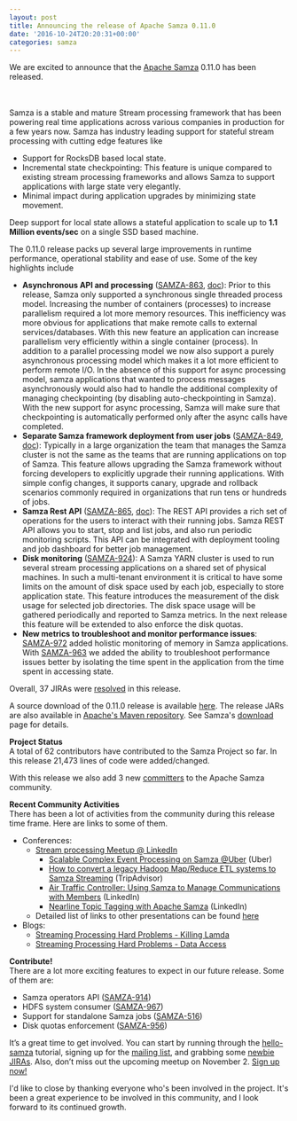 ```yaml
---
layout: post
title: Announcing the release of Apache Samza 0.11.0
date: '2016-10-24T20:20:31+00:00'
categories: samza
---
```

<p>We are excited to announce that the <a href="http://samza.apache.org/">Apache Samza</a> 0.11.0 has been released.

<br /><br />
Samza is a stable and mature Stream processing framework that has been powering real time applications across various companies in production for a few years now.  Samza has industry leading support for stateful stream processing with cutting edge features like
<ul>
  <li>Support for RocksDB based local state. </li>
  <li>Incremental state checkpointing: This feature is unique compared to existing stream processing frameworks and allows Samza to support applications with large state very elegantly. </li>
  <li>Minimal impact during application upgrades by minimizing state movement. </li>
</ul>
Deep support for local state allows a stateful application to scale up to <b>1.1 Million events/sec</b> on a single SSD based machine.
</p>

<p>
The 0.11.0 release packs up several large improvements in runtime performance, operational stability and ease of use.  Some of the key highlights include
<ul>
  <li><b>Asynchronous API and processing</b> (<a href="https://issues.apache.org/jira/browse/SAMZA-863">SAMZA-863</a>, <a href="http://samza.apache.org/learn/tutorials/0.11/samza-async-user-guide.html">doc</a>): Prior to this release, Samza only supported a synchronous single threaded process model. Increasing the number of containers (processes) to increase parallelism required a lot more memory resources. This inefficiency was more obvious for applications that make remote calls to external services/databases. With this new feature an application can increase parallelism very efficiently within a single container (process). In addition to a parallel processing model we now also support a purely asynchronous processing model which makes it a lot more efficient to perform remote I/O. In the absence of this support for async processing model, samza applications that wanted to process messages asynchronously would also had to handle the additional complexity of managing checkpointing (by disabling auto-checkpointing in Samza). With the new support for async processing, Samza will make sure that checkpointing is automatically performed only after the async calls have completed. </li>
  <li><b>Separate Samza framework deployment from user jobs</b> (<a href="https://issues.apache.org/jira/browse/SAMZA-849">SAMZA-849</a>, <a href="http://samza.apache.org/learn/documentation/0.11/jobs/split-deployment.html">doc</a>): Typically in a large organization the team that manages the Samza cluster is not the same as the teams that are running applications on top of Samza. This feature allows upgrading the Samza framework without forcing developers to explicitly upgrade their running applications. With simple config changes, it supports canary, upgrade and rollback scenarios commonly required in organizations that run tens or hundreds of jobs. </li>
  <li><b>Samza Rest API</b> (<a href="https://issues.apache.org/jira/browse/SAMZA-865">SAMZA-865</a>, <a href="http://samza.apache.org/learn/tutorials/0.11/samza-rest-getting-started.html">doc</a>): The REST API provides a rich set of operations for the users to interact with their running jobs. Samza REST API allows you to start, stop and list jobs, and also run periodic monitoring scripts. This API can be integrated with deployment tooling and job dashboard for better job management. </li>
  <li><b>Disk monitoring</b> (<a href="https://issues.apache.org/jira/browse/SAMZA-924">SAMZA-924</a>): A Samza YARN cluster is used to run several stream processing applications on a shared set of physical machines.  In such a multi-tenant environment it is critical to have some limits on the amount of disk space used by each job, especially to store application state. This feature introduces the measurement of the disk usage for selected job directories. The disk space usage will be gathered periodically and reported to Samza metrics.  In the next release this feature will be extended to also enforce the disk quotas. </li>
  <li><b>New metrics to troubleshoot and monitor performance issues</b>: <a href="https://issues.apache.org/jira/browse/SAMZA-972">SAMZA-972</a> added holistic monitoring of memory in Samza applications. With <a href="https://issues.apache.org/jira/browse/SAMZA-963">SAMZA-963</a> we added the ability to troubleshoot performance issues better by isolating the time spent in the application from the time spent in accessing state. </li>
</ul>

Overall, 37 JIRAs were <a href="https://issues.apache.org/jira/browse/SAMZA-1010?jql=project%20%3D%20SAMZA%20AND%20status%20%3D%20Resolved%20AND%20fixVersion%20in%20(0.11%2C%200.11.0)">resolved</a> in this release. </p>

<p>A source download of the 0.11.0 release is available <a href="http://www.apache.org/dyn/closer.cgi/samza/0.11.0">here</a>. The release JARs are also available in <a href="https://repository.apache.org/content/groups/public/org/apache/samza/">Apache's Maven repository</a>. See Samza's <a href="http://samza.apache.org/startup/download/">download</a> page for details.</p>

<p><b>Project Status</b>
<br />
A total of 62 contributors have contributed to the Samza Project so far.  In this release 21,473 lines of code were added/changed.</p>

<p>With this release we also add 3 new <a href="http://samza.apache.org/community/committers.html">committers</a> to the Apache Samza community. </p>

<p><b>Recent Community Activities</b>
<br/>
There has been a lot of activities from the community during this release time frame. Here are links to some of them.
<ul>
  <li>Conferences:
    <ul>
      <li><a href="http://www.meetup.com/Stream-Processing-Meetup-LinkedIn/">Stream processing Meetup @ LinkedIn</a>
        <ul>
          <li><a href="https://www.youtube.com/watch?v=i4QxJIHrfOY&list=PLZDyxA22zzGx34wdHESUux2_V1qfkQ8zx&index=6">Scalable Complex Event Processing on Samza @Uber</a> (Uber)</li>
          <li><a href="https://www.youtube.com/watch?v=KQ5OnL2hMBY&list=PLZDyxA22zzGx34wdHESUux2_V1qfkQ8zx&index=3">How to convert a legacy Hadoop Map/Reduce ETL systems to Samza Streaming</a> (TripAdvisor)</li>
          <li><a href="https://www.youtube.com/watch?v=hoy245UJBGM&list=PLZDyxA22zzGx34wdHESUux2_V1qfkQ8zx&index=4">Air Traffic Controller: Using Samza to Manage Communications with Members</a> (LinkedIn)</li>
          <li><a href="https://www.youtube.com/watch?v=bnOSqCBUdpU&list=PLZDyxA22zzGx34wdHESUux2_V1qfkQ8zx&index=2">Nearline Topic Tagging with Apache Samza</a> (LinkedIn)</li>
        </ul>
     </li>
      <li>Detailed list of links to other presentations can be found <a href="https://cwiki.apache.org/confluence/pages/viewpage.action?pageId=51812876#Papers&Talks-Talks">here</a>
    </ul>
  </li>
  <li>Blogs:
    <ul>
      <li><a href="https://engineering.linkedin.com/blog/2016/06/stream-processing-hard-problems-part-1-killing-lambda">Streaming Processing Hard Problems - Killing Lamda</a></li>
      <li><a href="https://engineering.linkedin.com/blog/2016/08/stream-processing-hard-problems-part-ii--data-access">Streaming Processing Hard Problems - Data Access</a></li>
    </ul>
  </li>
</ul>
</p>

<p><b>Contribute!</b>
<br/>
There are a lot more exciting features to expect in our future release. Some of them are:
<ul>
  <li>Samza operators API (<a href="https://issues.apache.org/jira/browse/SAMZA-914">SAMZA-914</a>)</li>
  <li>HDFS system consumer (<a href="https://issues.apache.org/jira/browse/SAMZA-967">SAMZA-967</a>)</li>
  <li>Support for standalone Samza jobs (<a href="https://issues.apache.org/jira/browse/SAMZA-516">SAMZA-516</a>)</li>
  <li>Disk quotas enforcement (<a href="https://issues.apache.org/jira/browse/SAMZA-956">SAMZA-956</a>)</li>
</ul>
It’s a great time to get involved. You can start by running through the <a href="http://samza.apache.org/startup/hello-samza/0.11/">hello-samza</a> tutorial, signing up for the <a href="http://samza.apache.org/community/mailing-lists.html">mailing list</a>, and grabbing some <a href="https://issues.apache.org/jira/issues/?jql=project%20%3D%20SAMZA%20AND%20labels%20%3D%20newbie%20AND%20status%20%3D%20Open">newbie JIRAs</a>. Also, don’t miss out the upcoming meetup on November 2. <a href="http://www.meetup.com/Stream-Processing-Meetup-LinkedIn/events/234454163/">Sign up now!</a></p>

<p>I'd like to close by thanking everyone who's been involved in the project. It's been a great experience to be involved in this community, and I look forward to its continued growth.</p>
